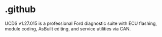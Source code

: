 # .github
UCDS v1.27.015 is a professional Ford diagnostic suite with ECU flashing, module coding, AsBuilt editing, and service utilities via CAN.
